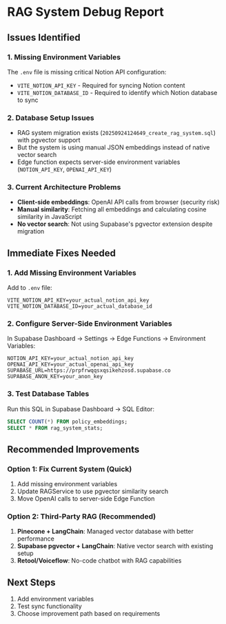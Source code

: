 # RAG System Debug Report

## Issues Identified

### 1. Missing Environment Variables
The `.env` file is missing critical Notion API configuration:
- `VITE_NOTION_API_KEY` - Required for syncing Notion content
- `VITE_NOTION_DATABASE_ID` - Required to identify which Notion database to sync

### 2. Database Setup Issues
- RAG system migration exists (`20250924124649_create_rag_system.sql`) with pgvector support
- But the system is using manual JSON embeddings instead of native vector search
- Edge function expects server-side environment variables (`NOTION_API_KEY`, `OPENAI_API_KEY`)

### 3. Current Architecture Problems
- **Client-side embeddings**: OpenAI API calls from browser (security risk)
- **Manual similarity**: Fetching all embeddings and calculating cosine similarity in JavaScript
- **No vector search**: Not using Supabase's pgvector extension despite migration

## Immediate Fixes Needed

### 1. Add Missing Environment Variables
Add to `.env` file:
```
VITE_NOTION_API_KEY=your_actual_notion_api_key
VITE_NOTION_DATABASE_ID=your_actual_database_id
```

### 2. Configure Server-Side Environment Variables
In Supabase Dashboard → Settings → Edge Functions → Environment Variables:
```
NOTION_API_KEY=your_actual_notion_api_key
OPENAI_API_KEY=your_actual_openai_api_key
SUPABASE_URL=https://prpfrwqqsxqsikehzosd.supabase.co
SUPABASE_ANON_KEY=your_anon_key
```

### 3. Test Database Tables
Run this SQL in Supabase Dashboard → SQL Editor:
```sql
SELECT COUNT(*) FROM policy_embeddings;
SELECT * FROM rag_system_stats;
```

## Recommended Improvements

### Option 1: Fix Current System (Quick)
1. Add missing environment variables
2. Update RAGService to use pgvector similarity search
3. Move OpenAI calls to server-side Edge Function

### Option 2: Third-Party RAG (Recommended)
1. **Pinecone + LangChain**: Managed vector database with better performance
2. **Supabase pgvector + LangChain**: Native vector search with existing setup
3. **Retool/Voiceflow**: No-code chatbot with RAG capabilities

## Next Steps
1. Add environment variables
2. Test sync functionality
3. Choose improvement path based on requirements

